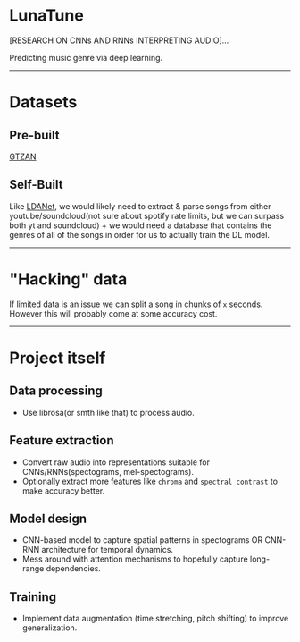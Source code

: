 # LunaTune
[RESEARCH ON CNNs AND RNNs INTERPRETING AUDIO]...


Predicting music genre via deep learning.

---

# Datasets
## Pre-built
[GTZAN](https://www.kaggle.com/datasets/andradaolteanu/gtzan-dataset-music-genre-classification/data)

## Self-Built
Like [LDANet](https://github.com/lipeeeee/league-draft-analyzer), we would likely need to extract & parse songs from either
youtube/soundcloud(not sure about spotify rate limits, but we can surpass both yt and soundcloud) + we would need a database
that contains the genres of all of the songs in order for us to actually train the DL model.

---

# "Hacking" data
If limited data is an issue we can split a song in chunks of `x` seconds. However this will probably
come at some accuracy cost.

---

# Project itself
## Data processing
- Use librosa(or smth like that) to process audio.

## Feature extraction
- Convert raw audio into representations suitable for CNNs/RNNs(spectograms, mel-spectograms).
- Optionally extract more features like `chroma` and `spectral contrast` to make accuracy better.

## Model design
- CNN-based model to capture spatial patterns in spectograms OR CNN-RNN architecture for temporal dynamics.
- Mess around with attention mechanisms to hopefully capture long-range dependencies.

## Training
- Implement data augmentation (time stretching, pitch shifting) to improve generalization.

